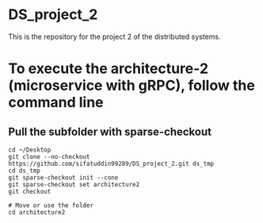 # DS_project_2
This is the repository for the project 2 of the distributed systems. 
# To execute the architecture-2 (microservice with gRPC), follow the command line
## Pull the subfolder with sparse-checkout
```
cd ~/Desktop
git clone --no-checkout https://github.com/sifatuddin99289/DS_project_2.git ds_tmp
cd ds_tmp
git sparse-checkout init --cone
git sparse-checkout set architecture2
git checkout

# Move or use the folder
cd architecture2
```
